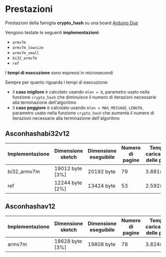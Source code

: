 # Prestazioni

Prestazioni della famiglia **crypto_hash** su una board [Arduino Due](https://docs.arduino.cc/hardware/due)

Vengono testate le seguenti **implementazioni**:
* `armv7m`
* `armv7m_lowsize`
* `armv7m_small`
* `bi32_armv7m`
* `ref`

I **tempi di esecuzione** sono espressi in microsecondi

Sempre per quanto riguarda i tempi di esecuzione:
* il **caso migliore** è calcolato usando `mlen = 0`, parametro usato nella funzione `crypto_hash` che diminuisce il numero di iterazioni necessarie alla terminazione dell'algoritmo
* il **caso peggiore** è calcolato usando `mlen = MAX_MESSAGE_LENGTH`, parametro usato nella funzione `crypto_hash`  che aumenta il numero di iterazioni necessarie alla terminazione dell'algoritmo

## Asconhashabi32v12

| Implementazione | Dimensione sketch | Dimensione eseguibile | Numero di pagine | Tempo di caricamento delle pagine | Tempo di esecuzione (migliore) | Tempo di esecuzione (peggiore) |
| --------------- | ----------------- | --------------------- | ---------------- | --------------------------------- | ------------------------------ | ------------------------------ |
| bi32_armv7m     | 19012 byte [3%]   | 20192 byte            | 79               | 3.881s                            | 52                             | 1309                           |
| ref             | 12244 byte [2%]   | 13424 byte            | 53               | 2.592s                            | 513                            | 11707                          |

## Asconhashav12

| Implementazione | Dimensione sketch | Dimensione eseguibile | Numero di pagine | Tempo di caricamento delle pagine | Tempo di esecuzione (migliore) | Tempo di esecuzione (peggiore) |
| --------------- | ----------------- | --------------------- | ---------------- | --------------------------------- | ------------------------------ | ------------------------------ |
| armv7m          | 18628 byte [3%]   | 19808 byte            | 78               | 3.824s                            | 66                             | 1878                           |
